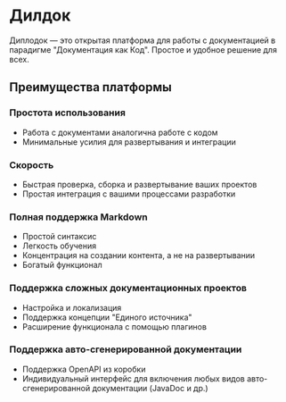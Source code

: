 # Дилдок

Диплодок — это открытая платформа для работы с документацией в парадигме "Документация как Код". Простое и удобное решение для всех.

## Преимущества платформы
### Простота использования
- Работа с документами аналогична работе с кодом
- Минимальные усилия для развертывания и интеграции

### Скорость
- Быстрая проверка, сборка и развертывание ваших проектов
- Простая интеграция с вашими процессами разработки

### Полная поддержка Markdown
- Простой синтаксис
- Легкость обучения
- Концентрация на создании контента, а не на развертывании
- Богатый функционал

### Поддержка сложных документационных проектов
- Настройка и локализация
- Поддержка концепции "Единого источника"
- Расширение функционала с помощью плагинов

### Поддержка авто-сгенерированной документации
- Поддержка OpenAPI из коробки
- Индивидуальный интерфейс для включения любых видов авто-сгенерированной документации (JavaDoc и др.)
